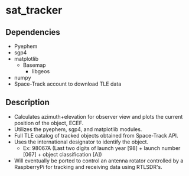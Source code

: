 # sat_tracker

## Dependencies
- Pyephem
- sgp4
- matplotlib
    - Basemap
        - libgeos
- numpy
- Space-Track account to download TLE data

## Description
- Calculates azimuth+elevation for observer view and plots the current position of the object, ECEF.
- Utilizes the pyephem, sgp4, and matplotlib modules.
- Full TLE catalog of tracked objects obtained from Space-Track API.
- Uses the international designator to identify the object.
    - Ex: 98067A (Last two digits of launch year [98] + launch number [067] + object classification [A])
- Will eventually be ported to control an antenna rotator controlled by a RaspberryPi for tracking and receiving data using RTLSDR's.
